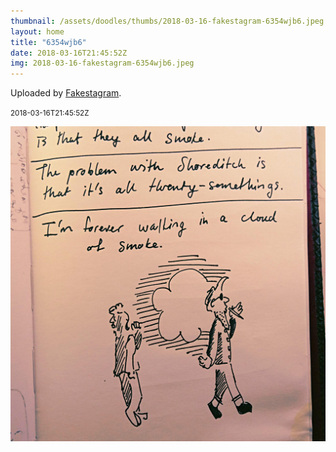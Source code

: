 ```yaml
---
thumbnail: /assets/doodles/thumbs/2018-03-16-fakestagram-6354wjb6.jpeg
layout: home
title: "6354wjb6"
date: 2018-03-16T21:45:52Z
img: 2018-03-16-fakestagram-6354wjb6.jpeg
---
```


Uploaded by [Fakestagram](https://github.com/opyate/fakestagram).

<small>2018-03-16T21:45:52Z</small>

![Uploaded by Fakestagram](2018-03-16-fakestagram-6354wjb6.jpeg)
